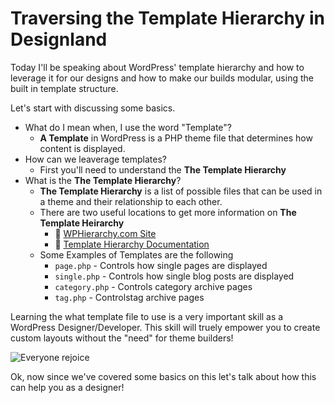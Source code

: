 # Traversing the Template Hierarchy in Designland

Today I'll be speaking about WordPress' template hierarchy and how to leverage it for our designs and how to make our builds modular, using the built in template structure.

Let's start with discussing some basics.

* What do I mean when, I use the word "Template"?
	- **A Template** in WordPress is a PHP theme file that determines how content is displayed.
* How can we leaverage templates?
	- First you'll need to understand the **The Template Hierarchy**
* What is the **The Template Hierarchy**?
	- **The Template Hierarchy** is a list of possible files that can be used in a theme and their relationship to each other.
	- There are two useful locations to get more information on **The Template Heirarchy**
		- 🔗 [WPHierarchy.com Site](https://wphierarchy.com/)
		- 🔗 [Template Hierarchy Documentation](https://developer.wordpress.org/themes/basics/template-hierarchy/)
	- Some Examples of Templates are the following
		- `page.php` - Controls how single pages are displayed
		- `single.php` - Controls how single blog posts are displayed
		- `category.php` - Controls category archive pages
		- `tag.php` - Controlstag archive pages

Learning the what template file to use is a very important skill as a WordPress Designer/Developer. This skill will truely empower you to create custom layouts without the "need" for theme builders!

![Everyone rejoice](https://media.giphy.com/media/DKnMqdm9i980E/giphy.gif)

Ok, now since we've covered some basics on this let's talk about how this can help you as a designer!
